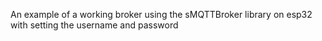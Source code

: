 An example of a working broker using the sMQTTBroker library on esp32 with setting the username and password
